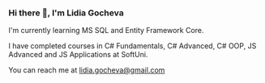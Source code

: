 ### Hi there 👋, I'm Lidia Gocheva

I'm currently learning MS SQL and Entity Framework Core.

I have completed courses in C# Fundamentals, C# Advanced, C# OOP, JS Advanced and JS Applications at SoftUni.

You can reach me at lidia.gocheva@gmail.com

